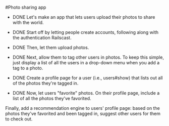 #Photo sharing app

* DONE Let's make an app that lets users upload their photos to share with the world.

* DONE Start off by letting people create accounts, following along with the authentication Railscast.

* DONE Then, let them upload photos.

* DONE Next, allow them to tag other users in photos. To keep this simple, just display a list of all the users in a drop-down menu when you add a tag to a photo.

* DONE Create a profile page for a user (i.e., users#show) that lists out all of the photos they're tagged in.

* DONE Now, let users "favorite" photos. On their profile page, include a list of all the photos they've favorited.

Finally, add a recommendation engine to users' profile page: based on the photos they've favorited and been tagged in, suggest other users for them to check out.
